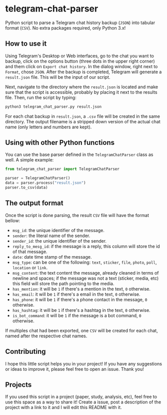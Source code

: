 # telegram-chat-parser

Python script to parse a Telegram chat history backup (`JSON`) into tabular format (`CSV`). No extra packages required, only Python 3.x!

## How to use it

Using Telegram's Desktop or Web interfaces, go to the chat you want to backup, click on the options button (three dots in the upper right corner) and them click on `Export chat history`. In the dialog window, right next to `Format`, chose `JSON`. After the backup is completed, Telegram will generate a `result.json` file. This will be the input of our script.

Next, navigate to the directory where the `result.json` is located and make sure that the script is accessible, probably by placing it next to the results file. Then, run the script by typing:

```python
python3 telegram_chat_parser.py result.json
```

For each chat backup in `result.json`, a `.csv` file will be created in the same directory. The output filename is a stripped down version of the actual chat name (only letters and numbers are kept).

## Using with other Python functions

You can use the base parser defined in the `TelegramChatParser` class as well. A simple example:

```python
from telegram_chat_parser import TelegramChatParser

parser = TelegramChatParser()
data = parser.process("result.json")
parser.to_csv(data)
```

## The output format

Once the script is done parsing, the result `CSV` file will have the format bellow:

- `msg_id`: the unique identifier of the message.
- `sender`: the literal name of the sender.
- `sender_id`: the unique identifier of the sender.
- `reply_to_mesg_id`: if the message is a reply, this column will store the id of that message.
- `date`: date time stamp of the message.
- `msg_type`:  can be one of the following: `text`, `sticker`, `file`, `photo`, `poll`, `location` or `link`.
- `msg_content`: the text content the message, already cleaned in terms of newline and spaces; if the message was not a text (sticker, media, etc) this field will store the path pointing to the media.
- `has_mention`: it will be `1` if there's a mention in the text, `0` otherwise.
- `has_email`: it will be `1` if there's a email in the text, `0` otherwise.
- `has_phone`: it will be `1` if there's a phone contact in the message, `0` otherwise.
- `has_hashtag`: it will be `1` if there's a hashtag in the text, `0` otherwise.
- `is_bot_command`: it will be `1` if the message is a bot command, `0` otherwise.

If multiples chat had been exported, one `CSV` will be created for each chat, named after the respective chat names.

## Contributing

I hope this little script helps you in your project! If you have any suggestions or ideas to improve it, please feel free to open an issue. Thank you!

## Projects

If you used this script in a project (paper, study, analysis, etc), feel free to use this space as a way to share it! Create a issue, post a description of the project with a link to it and I will edit this README with it.
